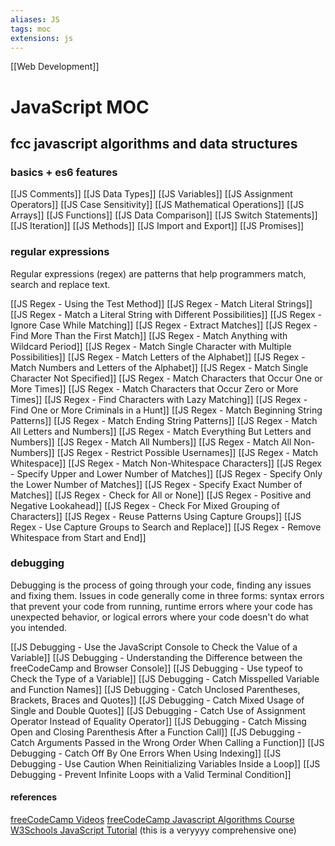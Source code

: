 ```yaml
---
aliases: JS
tags: moc
extensions: js
---
```

[[Web Development]]
# JavaScript MOC
## fcc javascript algorithms and data structures
### basics + es6 features
[[JS Comments]]
[[JS Data Types]]
[[JS Variables]]
[[JS Assignment Operators]]
[[JS Case Sensitivity]]
[[JS Mathematical Operations]]
[[JS Arrays]]
[[JS Functions]]
[[JS Data Comparison]]
[[JS Switch Statements]]
[[JS Iteration]]
[[JS Methods]]
[[JS Import and Export]]
[[JS Promises]]

### regular expressions
Regular expressions (regex) are patterns that help programmers match, search and replace text.

[[JS Regex - Using the Test Method]]
[[JS Regex - Match Literal Strings]]
[[JS Regex - Match a Literal String with Different Possibilities]]
[[JS Regex - Ignore Case While Matching]]
[[JS Regex - Extract Matches]]
[[JS Regex - Find More Than the First Match]]
[[JS Regex - Match Anything with Wildcard Period]]
[[JS Regex - Match Single Character with Multiple Possibilities]]
[[JS Regex - Match Letters of the Alphabet]]
[[JS Regex - Match Numbers and Letters of the Alphabet]]
[[JS Regex - Match Single Character Not Specified]]
[[JS Regex - Match Characters that Occur One or More Times]]
[[JS Regex - Match Characters that Occur Zero or More Times]]
[[JS Regex - Find Characters with Lazy Matching]]
[[JS Regex - Find One or More Criminals in a Hunt]]
[[JS Regex - Match Beginning String Patterns]]
[[JS Regex - Match Ending String Patterns]]
[[JS Regex - Match All Letters and Numbers]]
[[JS Regex - Match Everything But Letters and Numbers]]
[[JS Regex - Match All Numbers]]
[[JS Regex - Match All Non-Numbers]]
[[JS Regex - Restrict Possible Usernames]]
[[JS Regex - Match Whitespace]]
[[JS Regex - Match Non-Whitespace Characters]]
[[JS Regex - Specify Upper and Lower Number of Matches]]
[[JS Regex - Specify Only the Lower Number of Matches]]
[[JS Regex - Specify Exact Number of Matches]]
[[JS Regex - Check for All or None]]
[[JS Regex - Positive and Negative Lookahead]]
[[JS Regex - Check For Mixed Grouping of Characters]]
[[JS Regex - Reuse Patterns Using Capture Groups]]
[[JS Regex - Use Capture Groups to Search and Replace]]
[[JS Regex - Remove Whitespace from Start and End]]

### debugging
Debugging is the process of going through your code, finding any issues and fixing them.
Issues in code generally come in three forms: syntax errors that prevent your code from running, runtime errors where your code has unexpected behavior, or logical errors where your code doesn't do what you intended.

[[JS Debugging - Use the JavaScript Console to Check the Value of a Variable]]
[[JS Debugging - Understanding the Difference between the freeCodeCamp and Browser Console]]
[[JS Debugging - Use typeof to Check the Type of a Variable]]
[[JS Debugging - Catch Misspelled Variable and Function Names]]
[[JS Debugging - Catch Unclosed Parentheses, Brackets, Braces and Quotes]]
[[JS Debugging - Catch Mixed Usage of Single and Double Quotes]]
[[JS Debugging - Catch Use of Assignment Operator Instead of Equality Operator]]
[[JS Debugging - Catch Missing Open and Closing Parenthesis After a Function Call]]
[[JS Debugging - Catch Arguments Passed in the Wrong Order When Calling a Function]]
[[JS Debugging - Catch Off By One Errors When Using Indexing]]
[[JS Debugging - Use Caution When Reinitializing Variables Inside a Loop]]
[[JS Debugging - Prevent Infinite Loops with a Valid Terminal Condition]]

#### references

[freeCodeCamp Videos](https://www.youtube.com/playlist?list=PLWKjhJtqVAbleDe3_ZA8h3AO2rXar-q2V)
[freeCodeCamp Javascript Algorithms Course](https://www.freecodecamp.org/learn/javascript-algorithms-and-data-structures)
[W3Schools JavaScript Tutorial](https://www.w3schools.com/js/) (this is a veryyyy comprehensive one)